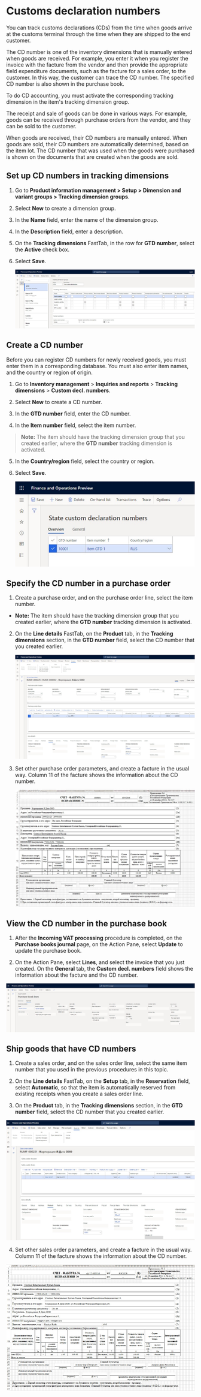 
# Customs declaration numbers

You can track customs declarations (CDs) from the time when goods arrive at the
customs terminal through the time when they are shipped to the end customer.

The CD number is one of the inventory dimensions that is manually entered when
goods are received. For example, you enter it when you register the invoice with
the facture from the vendor and then provide the appropriate field expenditure
documents, such as the facture for a sales order, to the customer. In this way,
the customer can trace the CD number. The specified CD number is also shown in
the purchase book.

To do CD accounting, you must activate the corresponding tracking dimension in
the item's tracking dimension group.

The receipt and sale of goods can be done in various ways. For example, goods
can be received through purchase orders from the vendor, and they can be sold to
the customer.

When goods are received, their CD numbers are manually entered. When goods are
sold, their CD numbers are automatically determined, based on the item lot. The
CD number that was used when the goods were purchased is shown on the documents
that are created when the goods are sold.

## Set up CD numbers in tracking dimensions

1.  Go to **Product information management \> Setup \> Dimension and variant
    groups \> Tracking dimension groups**.

2.  Select **New** to create a dimension group.

3.  In the **Name** field, enter the name of the dimension group.

4.  In the **Description** field, enter a description.

5.  On the **Tracking dimensions** FastTab, in the row for **GTD number**,
    select the **Active** check box.

6.  Select **Save**.

    ![A screenshot of a cell phone Description automatically generated](media/1%20Tracking%20dimension%20groups.jpg)

## Create a CD number

Before you can register CD numbers for newly received goods, you must enter them
in a corresponding database. You must also enter item names, and the country or
region of origin.

1.  Go to **Inventory management** \> **Inquiries and reports** \> **Tracking
    dimensions** \> **Custom decl. numbers**.

2.  Select **New** to create a CD number.

3.  In the **GTD number** field, enter the CD number.

4.  In the **Item number** field, select the item number.

>   **Note:** The item should have the tracking dimension group that you created
>   earlier, where the **GTD number** tracking dimension is activated.

5.  In the **Country/region** field, select the country or region.

6.  Select **Save**.

    ![](media/2%20State%20custom%20declaration%20numbers.jpg)

## Specify the CD number in a purchase order

1.  Create a purchase order, and on the purchase order line, select the item
    number.

-   **Note:** The item should have the tracking dimension group that you created
    earlier, where the **GTD number** tracking dimension is activated.

2.  On the **Line details** FastTab, on the **Product** tab, in the **Tracking
    dimensions** section, in the **GTD number** field, select the CD number that
    you created earlier.

    ![](media/3%20All%20purchase%20orders.jpg)

3.  Set other purchase order parameters, and create a facture in the usual way.
    Column 11 of the facture shows the information about the CD number.

    ![](media/4%20Счет-фактура.jpg)

## View the CD number in the purchase book

1.  After the **Incoming VAT processing** procedure is completed, on the
    **Purchase books journal** page, on the Action Pane, select **Update** to
    update the purchase book.

2.  On the Action Pane, select **Lines**, and select the invoice that you just
    created. On the **General** tab, the **Custom decl. numbers** field shows
    the information about the facture and the CD number.

![](media/5%20Purchase%20book%20lines.jpg)

## Ship goods that have CD numbers

1.  Create a sales order, and on the sales order line, select the same item
    number that you used in the previous procedures in this topic.

2.  On the **Line details** FastTab, on the **Setup** tab, in the
    **Reservation** field, select **Automatic**, so that the item is
    automatically reserved from existing receipts when you create a sales order
    line.

3.  On the **Product** tab, in the **Tracking dimensions** section, in the **GTD
    number** field, select the CD number that you created earlier.

![](media/6%20Sales%20order.jpg)

4.  Set other sales order parameters, and create a facture in the usual way.
    Column 11 of the facture shows the information about the CD number.

![](media/7%20Счет-фактура.jpg)
